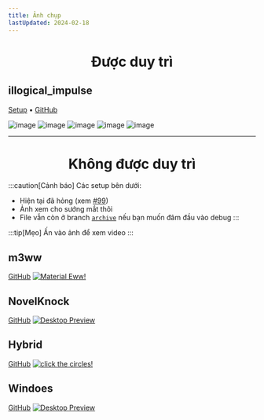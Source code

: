```yaml
---
title: Ảnh chụp
lastUpdated: 2024-02-18
---
```


<div align="center">
    <h1>Được duy trì</h1>
</div>

## illogical_impulse
[Setup](../../i-i/01setup)    •    [GitHub](https://github.com/end-4/dots-hyprland)

![image](https://repository-images.githubusercontent.com/583820372/55988d08-a8db-421a-8761-f6e98ea89ce3)
![image](/screenshots/i-i.2.png)
![image](/screenshots/i-i.3.png)
![image](/screenshots/i-i.4.png)
![image](/screenshots/i-i.5.png)

---

<div align="center">
    <h1>Không được duy trì</h1>
</div>

:::caution[Cảnh báo]
Các setup bên dưới:
- Hiện tại đã hỏng (xem [#99](https://github.com/end-4/dots-hyprland/issues/99))
- Ảnh xem cho sướng mắt thôi
- File vẫn còn ở branch [`archive`](https://github.com/end-4/dots-hyprland/tree/archive) nếu bạn muốn đâm đầu vào debug
:::

:::tip[Mẹo]
Ấn vào ảnh để xem video
:::

## m3ww
[GitHub](https://github.com/end-4/dots-hyprland/tree/archive)
<a href="https://streamable.com/85ch8x">
 <img src="/screenshots/m3ww.1.png" alt="Material Eww!">
</a>

## NovelKnock
[GitHub](https://github.com/end-4/dots-hyprland/tree/archive)
<a href="https://streamable.com/7vo61k">
 <img src="/screenshots/n-k.1.png" alt="Desktop Preview">
</a>

## Hybrid
[GitHub](https://github.com/end-4/dots-hyprland/tree/archive)
<a href="https://streamable.com/4oogot">
 <img src="/screenshots/hybrid.1.png" alt="click the circles!">
</a>

## Windoes
[GitHub](https://github.com/end-4/dots-hyprland/tree/archive)
<a href="https://streamable.com/5qx614">
 <img src="/screenshots/windoes.1.png" alt="Desktop Preview">
</a>
